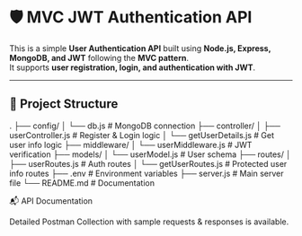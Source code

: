 # 🛡️ MVC JWT Authentication API

This is a simple **User Authentication API** built using **Node.js, Express, MongoDB, and JWT** following the **MVC pattern**.  
It supports **user registration, login, and authentication with JWT**.

---

## 📂 Project Structure

.
├── config/
│ └── db.js # MongoDB connection
├── controller/
│ ├── userController.js # Register & Login logic
│ └── getUserDetails.js # Get user info logic
├── middleware/
│ └── userMiddleware.js # JWT verification
├── models/
│ └── userModel.js # User schema
├── routes/
│ ├── userRoutes.js # Auth routes
│ └── getUserRoutes.js # Protected user info routes
├── .env # Environment variables
├── server.js # Main server file
└── README.md # Documentation

📬 API Documentation

Detailed Postman Collection with sample requests & responses is available.